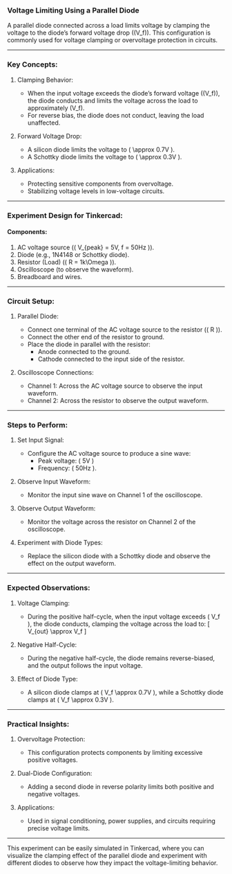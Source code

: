 ### Voltage Limiting Using a Parallel Diode

A parallel diode connected across a load limits voltage by clamping the voltage to the diode’s forward voltage drop (\(V_f\)). This configuration is commonly used for voltage clamping or overvoltage protection in circuits.

---

### Key Concepts:

1. Clamping Behavior:
   - When the input voltage exceeds the diode’s forward voltage (\(V_f\)), the diode conducts and limits the voltage across the load to approximately \(V_f\).
   - For reverse bias, the diode does not conduct, leaving the load unaffected.

2. Forward Voltage Drop:
   - A silicon diode limits the voltage to \( \approx 0.7V \).
   - A Schottky diode limits the voltage to \( \approx 0.3V \).

3. Applications:
   - Protecting sensitive components from overvoltage.
   - Stabilizing voltage levels in low-voltage circuits.

---

### Experiment Design for Tinkercad:

#### Components:
1. AC voltage source (\( V_{peak} = 5V, f = 50Hz \)).
2. Diode (e.g., 1N4148 or Schottky diode).
3. Resistor (Load) (\( R = 1k\Omega \)).
4. Oscilloscope (to observe the waveform).
5. Breadboard and wires.

---

### Circuit Setup:

1. Parallel Diode:
   - Connect one terminal of the AC voltage source to the resistor (\( R \)).
   - Connect the other end of the resistor to ground.
   - Place the diode in parallel with the resistor:
     - Anode connected to the ground.
     - Cathode connected to the input side of the resistor.

2. Oscilloscope Connections:
   - Channel 1: Across the AC voltage source to observe the input waveform.
   - Channel 2: Across the resistor to observe the output waveform.

---

### Steps to Perform:

1. Set Input Signal:
   - Configure the AC voltage source to produce a sine wave:
     - Peak voltage: \( 5V \)
     - Frequency: \( 50Hz \).

2. Observe Input Waveform:
   - Monitor the input sine wave on Channel 1 of the oscilloscope.

3. Observe Output Waveform:
   - Monitor the voltage across the resistor on Channel 2 of the oscilloscope.

4. Experiment with Diode Types:
   - Replace the silicon diode with a Schottky diode and observe the effect on the output waveform.

---

### Expected Observations:

1. Voltage Clamping:
   - During the positive half-cycle, when the input voltage exceeds \( V_f \), the diode conducts, clamping the voltage across the load to:
     \[
     V_{out} \approx V_f
     \]

2. Negative Half-Cycle:
   - During the negative half-cycle, the diode remains reverse-biased, and the output follows the input voltage.

3. Effect of Diode Type:
   - A silicon diode clamps at \( V_f \approx 0.7V \), while a Schottky diode clamps at \( V_f \approx 0.3V \).

---

### Practical Insights:

1. Overvoltage Protection:
   - This configuration protects components by limiting excessive positive voltages.

2. Dual-Diode Configuration:
   - Adding a second diode in reverse polarity limits both positive and negative voltages.

3. Applications:
   - Used in signal conditioning, power supplies, and circuits requiring precise voltage limits.

---

This experiment can be easily simulated in Tinkercad, where you can visualize the clamping effect of the parallel diode and experiment with different diodes to observe how they impact the voltage-limiting behavior.
